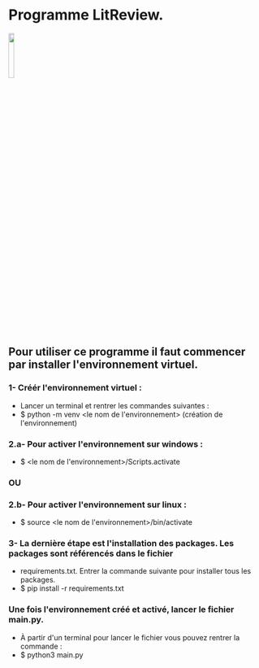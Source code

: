 # Programme LitReview.

<img src="https://user.oc-static.com/upload/2020/09/18/16004297044411_P7.png" width="15%"></img>

## Pour utiliser ce programme il faut commencer par installer l'environnement virtuel.




### 1- Créér l'environnement virtuel :
*  Lancer un terminal et rentrer les commandes suivantes : 
*  $ python -m venv <le nom de l'environnement> (création de l'environnement)    

### 2.a- Pour activer l'environnement sur windows :
*  $ <le nom de l'environnement>/Scripts.activate 

### OU

### 2.b- Pour activer l'environnement sur linux :
* $ source <le nom de l'environnement>/bin/activate

### 3- La dernière étape est l'installation des packages. Les packages sont référencés dans le fichier
*  requirements.txt. Entrer la commande suivante pour installer tous les packages.
*  $ pip install -r requirements.txt

### Une fois l'environnement créé et activé, lancer le fichier main.py.
*  À partir d'un terminal pour lancer le fichier vous pouvez rentrer la commande :
*  $ python3 main.py

